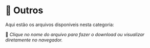 # 📂 Outros

Aqui estão os arquivos disponíveis nesta categoria:


📌 *Clique no nome do arquivo para fazer o download ou visualizar diretamente no navegador.*
